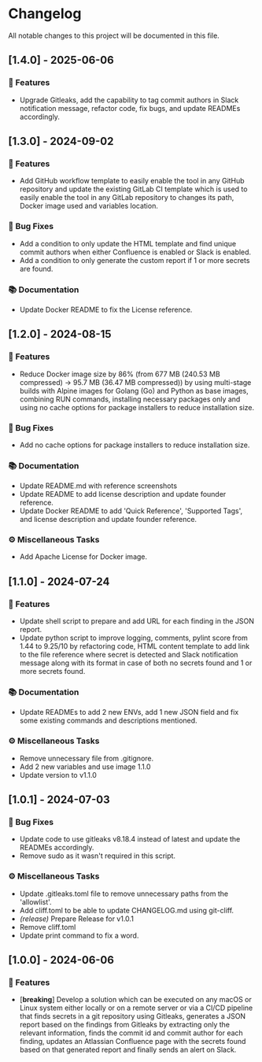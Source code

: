 # Changelog

All notable changes to this project will be documented in this file.

## [1.4.0] - 2025-06-06

### 🚀 Features

- Upgrade Gitleaks, add the capability to tag commit authors in Slack notification message, refactor code, fix bugs, and update READMEs accordingly.

## [1.3.0] - 2024-09-02

### 🚀 Features

- Add GitHub workflow template to easily enable the tool in any GitHub repository and update the existing GitLab CI template which is used to easily enable the tool in any GitLab repository to changes its path, Docker image used and variables location.

### 🐛 Bug Fixes

- Add a condition to only update the HTML template and find unique commit authors when either Confluence is enabled or Slack is enabled.
- Add a condition to only generate the custom report if 1 or more secrets are found.

### 📚 Documentation

- Update Docker README to fix the License reference.

## [1.2.0] - 2024-08-15

### 🚀 Features

- Reduce Docker image size by 86% (from 677 MB (240.53 MB compressed) -> 95.7 MB (36.47 MB compressed)) by using multi-stage builds with Alpine images for Golang (Go) and Python as base images, combining RUN commands, installing necessary packages only and using no cache options for package installers to reduce installation size.

### 🐛 Bug Fixes

- Add no cache options for package installers to reduce installation size.

### 📚 Documentation

- Update README.md with reference screenshots
- Update README to add license description and update founder reference.
- Update Docker README to add 'Quick Reference', 'Supported Tags', and license description and update founder reference.

### ⚙️ Miscellaneous Tasks

- Add Apache License for Docker image.

## [1.1.0] - 2024-07-24

### 🚀 Features

- Update shell script to prepare and add URL for each finding in the JSON report.
- Update python script to improve logging, comments, pylint score from 1.44 to 9.25/10 by refactoring code, HTML content template to add link to the file reference where secret is detected and Slack notification message along with its format in case of both no secrets found and 1 or more secrets found.

### 📚 Documentation

- Update READMEs to add 2 new ENVs, add 1 new JSON field and fix some existing commands and descriptions mentioned.

### ⚙️ Miscellaneous Tasks

- Remove unnecessary file from .gitignore.
- Add 2 new variables and use image 1.1.0
- Update version to v1.1.0

## [1.0.1] - 2024-07-03

### 🐛 Bug Fixes

- Update code to use gitleaks v8.18.4 instead of latest and update the READMEs accordingly.
- Remove sudo as it wasn't required in this script.

### ⚙️ Miscellaneous Tasks

- Update .gitleaks.toml file to remove unnecessary paths from the 'allowlist'.
- Add cliff.toml to be able to update CHANGELOG.md using git-cliff.
- *(release)* Prepare Release for v1.0.1
- Remove cliff.toml
- Update print command to fix a word.

## [1.0.0] - 2024-06-06

### 🚀 Features

- [**breaking**] Develop a solution which can be executed on any macOS or Linux system either locally or on a remote server or via a CI/CD pipeline that finds secrets in a git repository using Gitleaks, generates a JSON report based on the findings from Gitleaks by extracting only the relevant information, finds the commit id and commit author for each finding, updates an Atlassian Confluence page with the secrets found based on that generated report and finally sends an alert on Slack.

<!-- generated by git-cliff -->
